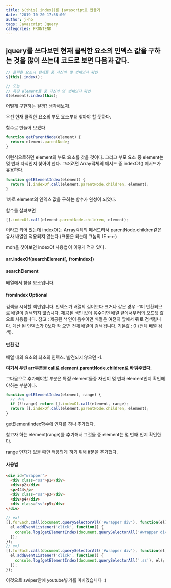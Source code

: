 ```yaml
---
title: $(this).index()를 javascript로 만들기
date: '2019-10-20 17:58:00'
author: j-ho
tags: Javascript Jquery
categories: FRONTEND
---
```


## jquery를 쓰다보면 현재 클릭한 요소의 인덱스 값을 구하는 것을 많이 쓰는데 코드로 보면 다음과 같다.

```javascript
// 클릭한 요소의 형제들 중 자신이 몇 번째인지 확인
$(this).index();

// 또는
// 특정 element들 중 자신이 몇 번째인지 확인
$(element).index(this);
```

어떻게 구현하는 걸까? 생각해보자.

우선 현재 클릭한 요소의 부모 요소부터 찾아야 할 듯하다.

함수로 만들어 보겠다

```javascript
function getParentNode(element) {
  return element.parentNode;
}
```

이런식으로하면 element의 부모 요소를 찾을 것이다.
그리고 부모 요소 중 element는 몇 번째 자식인지 찾아야 한다.
그러려면 Array객체의 메서드 중 indexOf() 메서드가 유용하다.

```javascript
function getElementIndex(element) {
  return [].indexOf.call(element.parentNode.children, element);
}
```

1차로 element의 인덱스 값을 구하는 함수가 완성이 되었다.

함수를 살펴보면

```javascript
[].indexOf.call(element.parentNode.children, element);
```

이라고 되어 있는데 indexOf는 Array객체의 메서드라서 parentNode.children같은 유사 배열엔 적용되지 않는다.(크롬은 되는데 그놈의 IE ㅠㅠ)

mdn을 찾아보면 indexOf 사용법이 이렇게 적혀 있다.

#### arr.indexOf(searchElement[, fromIndex])

#### searchElement

배열에서 찾을 요소입니다.

#### fromIndex Optional

검색을 시작할 색인입니다. 인덱스가 배열의 길이보다 크거나 같은 경우 -1이 반환되므로 배열이 검색되지 않습니다. 제공된 색인 값이 음수이면 배열 끝에서부터의 오프셋 값으로 사용됩니다. 참고 : 제공된 색인이 음수이면 배열은 여전히 앞에서 뒤로 검색됩니다. 계산 된 인덱스가 0보다 작 으면 전체 배열이 검색됩니다. 기본값 : 0 (전체 배열 검색).

#### 반환 값

배열 내의 요소의 최초의 인덱스. 발견되지 않으면 -1.

**여기서 우린 arr부분을 call로 element.parentNode.children로 바꿔주었다.**

그다음으로 추가해야할 부분은 특정 element들중 자신이 몇 번째 element인지 확인해야하는 부분이다.

```javascript
function getElementIndex(element, range) {
  // 추가
  if (!!range) return [].indexOf.call(element, range);
  return [].indexOf.call(element.parentNode.children, element);
}
```

getElementIndex함수에 인자를 하나 추가했다.

찾고자 하는 element(range)를 추가해서 그것들 중 element는 몇 번째 인지 확인한다.

range 인자가 있을 때만 적용되게 하기 위해 if문을 추가했다.

#### 사용법

```html
<div id="wrapper">
  <div class="ss">p1</div>
  <div>p2</div>
  <p>444</p>
  <div class="ss">p3</div>
  <div>p4</div>
  <div class="ss">p5</div>
</div>
```

```javascript
// ex)
[].forEach.call(document.querySelectorAll('#wrapper div'), function(el) {
  el.addEventListener('click', function() {
    console.log(getElementIndex(document.querySelectorAll('#wrapper div'), el));
  });
});
// ex)
[].forEach.call(document.querySelectorAll('#wrapper div'), function(el) {
  el.addEventListener('click', function() {
    console.log(getElementIndex(document.querySelectorAll('.ss'), el);
  });
});

```

이것으로 swiper안에 youtube넣기를 마치겠습니다 :)

```toc

```
